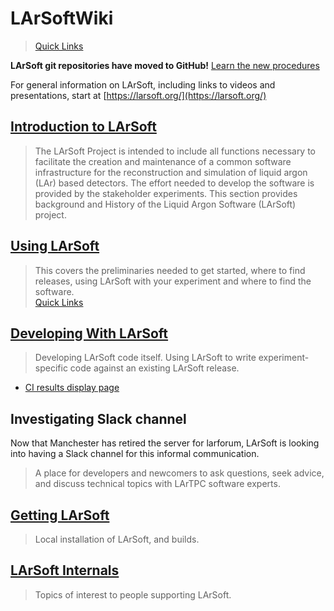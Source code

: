 LArSoftWiki
============================

> [Quick Links](Quick_Links)

**LArSoft git repositories have moved to GitHub!** [Learn the new procedures](Working_with_Github)

For general information on LArSoft, including links to videos and presentations, start at [https://larsoft.org/](https://larsoft.org/)

[Introduction to LArSoft](Introduction_to_LArSoft)
--------------------------------------------------------------------------------------------------------------

> The LArSoft Project is intended to include all functions necessary to facilitate the creation and maintenance of a common software infrastructure for the reconstruction and simulation of liquid argon (LAr) based detectors. The effort needed to develop the software is provided by the stakeholder experiments. This section provides background and History of the Liquid Argon Software (LArSoft) project.

[Using LArSoft](Using_LArSoft)
--------------------------------------------------------------------------------

> This covers the preliminaries needed to get started, where to find releases, using LArSoft with your experiment and where to find the software.\
> [Quick Links](Quick_Links)

[Developing With LArSoft](Developing_With_LArSoft)
--------------------------------------------------------------------------------------------------------------

> Developing LArSoft code itself. Using LArSoft to write experiment-specific code against an existing LArSoft release.

-   [CI results display page](http://lar-ci-history.fnal.gov/LarCI/app)

Investigating Slack channel
------------------------------------------------------------

Now that Manchester has retired the server for larforum, LArSoft is looking into having a Slack channel for this informal communication.

> A place for developers and newcomers to ask questions, seek advice, and discuss technical topics with LArTPC software experts.

[Getting LArSoft](Getting_LArSoft)
--------------------------------------------------------------------------------------

> Local installation of LArSoft, and builds.

[LArSoft Internals](LArSoft_Internals)
--------------------------------------------------------------------------------------------

> Topics of interest to people supporting LArSoft.
